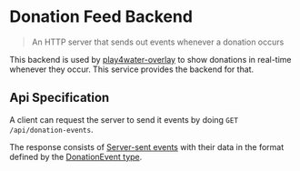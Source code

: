 # Donation Feed Backend

> An HTTP server that sends out events whenever a donation occurs

This backend is used by [play4water-overlay](https://github.com/Viva-con-Agua/play4water-overlay) to show
donations in real-time whenever they occur.
This service provides the backend for that.

## Api Specification

A client can request the server to send it events by doing `GET /api/donation-events`.

The response consists of [Server-sent events](https://developer.mozilla.org/en-US/docs/Web/API/Server-sent_events)
with their data in the format defined by the [DonationEvent type](https://github.com/Viva-con-Agua/donation-feed-backend/blob/main/dao/donationEvent.go).
